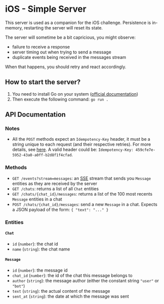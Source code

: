 # iOS - Simple Server

This server is used as a companion for the iOS challenge. Persistence is
in-memory, restarting the server will reset its state.

The server will sometime be a bit capricious, you might observe:
- failure to receive a response
- server timing out when trying to send a message
- duplicate events being received in the messages stream

When that happens, you should retry and react accordingly.

## How to start the server?

1. You need to install Go on your system ([official documentation](https://go.dev/doc/install))
2. Then execute the following command: `go run .`

## API Documentation

### Notes

- All the `POST` methods expect an `Idempotency-Key` header, it must be a string
  unique to each request (and their respective retries). For more details, see
  [here](https://stripe.com/docs/api/idempotent_requests). A valid header could
  be: `Idempotency-Key: 459cfe7e-5952-43a0-a0ff-b2d8f1f4cfad`.

### Methods

- `GET /events?stream=messages`: an [SSE](https://en.wikipedia.org/wiki/Server-sent_events) stream that sends you `Message` entities as they are received by the server
- `GET /chats`: returns a list of all `Chat` entities
- `GET /chats/{chat_id}/messages`: returns a list of the 100 most recents `Message` entities in a chat
- `POST /chats/{chat_id}/messages`: send a new `Message` in a chat. Expects a
  JSON payload of the form: `{ "text": "..." }`

### Entities

#### `Chat`
- `id` (`number`): the chat id
- `name` (`string`): the chat name

#### `Message`
- `id` (`number`): the message id
- `chat_id` (`number`): the id of the chat this message belongs to
- `author` (`string`): the message author (either the constant string `"user"` or `"bot"`)
- `text` (`string`): the actual content of the message
- `sent_at` (`string`): the date at which the message was sent
